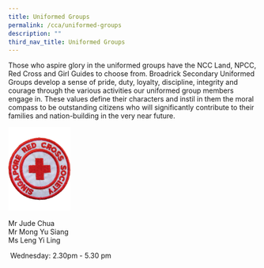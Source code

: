 ```yaml
---
title: Uniformed Groups
permalink: /cca/uniformed-groups
description: ""
third_nav_title: Uniformed Groups
---
```

Those who aspire glory in the uniformed groups have the NCC Land, NPCC, Red Cross and Girl Guides to choose from. Broadrick Secondary Uniformed Groups develop a sense of pride, duty, loyalty, discipline, integrity and courage through the various activities our uniformed group members engage in. These values define their characters and instil in them the moral compass to be outstanding citizens who will significantly contribute to their families and nation-building in the very near future.

<img src="/images/red%20cross%20logo.png" 
     style="width:25%">

Mr Jude Chua <br>
Mr Mong Yu Siang <br>
Ms Leng Yi Ling

 Wednesday: 2.30pm - 5.30 pm
